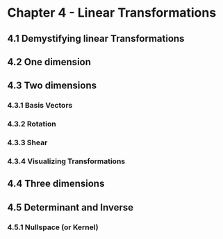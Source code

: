 <script type="text/x-mathjax-config">
  MathJax.Hub.Config({
    tex2jax: {
      inlineMath: [ ['$','$'], ["\\(","\\)"] ],
      processEscapes: true
    }
  });
</script>

<script type="text/javascript" async
  src="https://cdnjs.cloudflare.com/ajax/libs/mathjax/2.7.5/MathJax.js?config=TeX-MML-AM_CHTML">
</script>
<script type="text/javascript" src="tutorialSheetScripts.js"> </script>
<link rel="stylesheet" type="text/css" media="all" href="styles.css">

# Chapter 4 - Linear Transformations

## <a id="demystifying"></a>4.1 Demystifying linear Transformations

## <a id="one-dimension"></a>4.2 One dimension

## <a id="two-dimensions"></a>4.3 Two dimensions
### 4.3.1 Basis Vectors
### 4.3.2 Rotation
### 4.3.3 Shear
### 4.3.4 Visualizing Transformations

## <a id="three-dimensions"></a>4.4 Three dimensions

## <a id="determinant-and-inverse"></a>4.5 Determinant and Inverse
### 4.5.1 Nullspace (or Kernel)
